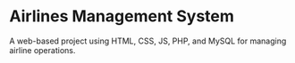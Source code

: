 # Airlines Management System

A web-based project using HTML, CSS, JS, PHP, and MySQL for managing airline operations.

